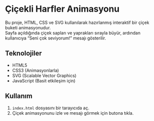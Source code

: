 # Çiçekli Harfler Animasyonu

Bu proje, HTML, CSS ve SVG kullanılarak hazırlanmış interaktif bir çiçek buketi animasyonudur.  
Sayfa açıldığında çiçek sapları ve yaprakları sırayla büyür, ardından kullanıcıya “Seni çok seviyorum!” mesajı gösterilir.

## Teknolojiler
- HTML5
- CSS3 (Animasyonlarla)
- SVG (Scalable Vector Graphics)
- JavaScript (Basit etkileşim için)

## Kullanım
1. `index.html` dosyasını bir tarayıcıda aç.
2. Çiçek animasyonunu izle ve mesajı görmek için butona tıkla.

